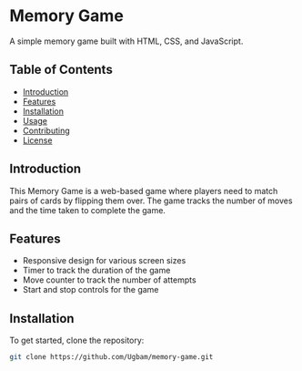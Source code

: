 # Memory Game

A simple memory game built with HTML, CSS, and JavaScript.

## Table of Contents

- [Introduction](#introduction)
- [Features](#features)
- [Installation](#installation)
- [Usage](#usage)
- [Contributing](#contributing)
- [License](#license)

## Introduction

This Memory Game is a web-based game where players need to match pairs of cards by flipping them over. The game tracks the number of moves and the time taken to complete the game.

## Features

- Responsive design for various screen sizes
- Timer to track the duration of the game
- Move counter to track the number of attempts
- Start and stop controls for the game

## Installation

To get started, clone the repository:

```sh
git clone https://github.com/Ugbam/memory-game.git

